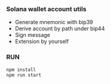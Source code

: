 ### Solana wallet account utils

- Generate mnemonic with bip39
- Derive account by path under bip44
- Sign message
- Extension by yourself

### RUN

```
npm install
npm run start
```
